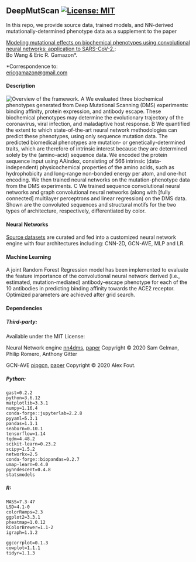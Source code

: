 ## DeepMutScan [![License: MIT](https://img.shields.io/badge/License-MIT-yellow.svg)](https://github.com/gamazonlab/DeepMutScan/blob/main/LICENSE)

In this repo, we provide source data, trained models, and NN-derived mutationally-determined phenotype data as a supplement to the paper  

[Modeling mutational effects on biochemical phenotypes using convolutional neural networks: application to SARS-CoV-2.](https://www.biorxiv.org/content/10.1101/2021.01.28.428521v3):   
Bo Wang & Eric R. Gamazon*.  


*Correspondence to:  
ericgamazon@gmail.com

#### Description
![Overview of the framework. A We evaluated three biochemical phenotypes generated from Deep Mutational Scanning (DMS) experiments: binding affinity, protein expression, and antibody escape. These biochemical phenotypes may determine the evolutionary trajectory of the coronavirus, viral infection, and maladaptive host response. B We quantified the extent to which state-of-the-art neural network methodologies can predict these phenotypes, using only sequence mutation data. The predicted biomedical phenotypes are mutation- or genetically-determined traits, which are therefore of intrinsic interest because they are determined solely by the (amino-acid) sequence data. We encoded the protein sequence input using AAindex, consisting of 566 intrinsic (data-independent) physicochemical properties of the amino acids, such as hydrophobicity and long-range non-bonded energy per atom, and one-hot encoding. We then trained neural networks on the mutation-phenotype data from the DMS experiments. C We trained sequence convolutional neural networks and graph convolutional neural networks (along with [fully connected] multilayer perceptrons and linear regression) on the DMS data. Shown are the convoluted sequences and structural motifs for the two types of architecture, respectively, differentiated by color.](https://github.com/gamazonlab/DeepMutScan/blob/main/DNN_covid.jpg)

#### Neural Networks
[Source datasets](https://github.com/gamazonlab/DeepMutScan/blob/main/Data/Source_Data/dataset_source.md) are curated and fed into a customized neural network engine with four architectures including: CNN-2D, GCN-AVE, MLP and LR.

#### Machine Learning
A joint Random Forest Regression model has been implemented to evaluate the feature importance of the convolutional neural network derived (i.e., estimated, mutation-mediated) antibody-escape phenotype for each of the 10 antibodies in predicting binding affinity towards the ACE2 receptor. Optimized parameters are achieved after grid search. 


#### Dependencies
##### Third-party:

Available under the MIT License:   

Neural Network engine [nn4dms](https://github.com/gitter-lab/nn4dms), [paper](https://www.biorxiv.org/content/10.1101/2020.10.25.353946v2) 
Copyright © 2020 Sam Gelman, Philip Romero, Anthony Gitter      

GCN-AVE [pipgcn](https://github.com/fouticus/pipgcn), [paper](https://papers.nips.cc/paper/2017/hash/f507783927f2ec2737ba40afbd17efb5-Abstract.html)
Copyright © 2020 Alex Fout.

##### Python:
```
gast=0.2.2
python=3.6.12
matplotlib=3.3.1
numpy=1.16.4
conda-forge::jupyterlab=2.2.8
pyyaml=5.3.1
pandas=1.1.1
seaborn=0.10.1
tensorflow=1.14
tqdm=4.48.2
scikit-learn=0.23.2
scipy=1.5.2
networkx=2.5
conda-forge::biopandas=0.2.7
umap-learn=0.4.0
pynndescent=0.4.8
statsmodels
```

##### R:
```
MASS=7.3-47
LSD=4.1-0
colorRamps=2.3
ggplot2=3.3.1
pheatmap=1.0.12
RColorBrewer=1.1-2
igraph=1.1.2

ggcorrplot=0.1.3
cowplot=1.1.1
tidyr=1.1.3
```

